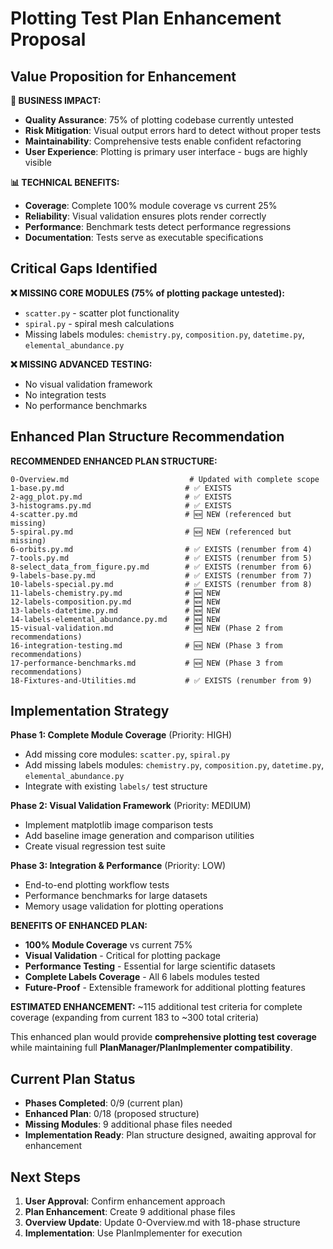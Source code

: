 # Plotting Test Plan Enhancement Proposal

## **Value Proposition for Enhancement**

**🎯 BUSINESS IMPACT:**
- **Quality Assurance**: 75% of plotting codebase currently untested
- **Risk Mitigation**: Visual output errors hard to detect without proper tests
- **Maintainability**: Comprehensive tests enable confident refactoring
- **User Experience**: Plotting is primary user interface - bugs are highly visible

**📊 TECHNICAL BENEFITS:**
- **Coverage**: Complete 100% module coverage vs current 25%
- **Reliability**: Visual validation ensures plots render correctly
- **Performance**: Benchmark tests detect performance regressions
- **Documentation**: Tests serve as executable specifications

## **Critical Gaps Identified**

**❌ MISSING CORE MODULES (75% of plotting package untested):**
- `scatter.py` - scatter plot functionality
- `spiral.py` - spiral mesh calculations  
- Missing labels modules: `chemistry.py`, `composition.py`, `datetime.py`, `elemental_abundance.py`

**❌ MISSING ADVANCED TESTING:**
- No visual validation framework
- No integration tests
- No performance benchmarks

## **Enhanced Plan Structure Recommendation**

**RECOMMENDED ENHANCED PLAN STRUCTURE:**
```
0-Overview.md                           # Updated with complete scope
1-base.py.md                           # ✅ EXISTS
2-agg_plot.py.md                       # ✅ EXISTS  
3-histograms.py.md                     # ✅ EXISTS
4-scatter.py.md                        # 🆕 NEW (referenced but missing)
5-spiral.py.md                         # 🆕 NEW (referenced but missing)
6-orbits.py.md                         # ✅ EXISTS (renumber from 4)
7-tools.py.md                          # ✅ EXISTS (renumber from 5)
8-select_data_from_figure.py.md        # ✅ EXISTS (renumber from 6)
9-labels-base.py.md                    # ✅ EXISTS (renumber from 7)
10-labels-special.py.md                # ✅ EXISTS (renumber from 8)
11-labels-chemistry.py.md              # 🆕 NEW
12-labels-composition.py.md            # 🆕 NEW
13-labels-datetime.py.md               # 🆕 NEW  
14-labels-elemental_abundance.py.md    # 🆕 NEW
15-visual-validation.md                # 🆕 NEW (Phase 2 from recommendations)
16-integration-testing.md              # 🆕 NEW (Phase 3 from recommendations)
17-performance-benchmarks.md           # 🆕 NEW (Phase 3 from recommendations)
18-Fixtures-and-Utilities.md           # ✅ EXISTS (renumber from 9)
```

## **Implementation Strategy**

**Phase 1: Complete Module Coverage** (Priority: HIGH)
- Add missing core modules: `scatter.py`, `spiral.py`
- Add missing labels modules: `chemistry.py`, `composition.py`, `datetime.py`, `elemental_abundance.py` 
- Integrate with existing `labels/` test structure

**Phase 2: Visual Validation Framework** (Priority: MEDIUM)
- Implement matplotlib image comparison tests
- Add baseline image generation and comparison utilities
- Create visual regression test suite

**Phase 3: Integration & Performance** (Priority: LOW)
- End-to-end plotting workflow tests
- Performance benchmarks for large datasets
- Memory usage validation for plotting operations

**BENEFITS OF ENHANCED PLAN:**
- **100% Module Coverage** vs current 75%
- **Visual Validation** - Critical for plotting package
- **Performance Testing** - Essential for large scientific datasets  
- **Complete Labels Coverage** - All 6 labels modules tested
- **Future-Proof** - Extensible framework for additional plotting features

**ESTIMATED ENHANCEMENT:** ~115 additional test criteria for complete coverage (expanding from current 183 to ~300 total criteria)

This enhanced plan would provide **comprehensive plotting test coverage** while maintaining full **PlanManager/PlanImplementer compatibility**.

## **Current Plan Status**
- **Phases Completed**: 0/9 (current plan)
- **Enhanced Plan**: 0/18 (proposed structure)
- **Missing Modules**: 9 additional phase files needed
- **Implementation Ready**: Plan structure designed, awaiting approval for enhancement

## **Next Steps**
1. **User Approval**: Confirm enhancement approach
2. **Plan Enhancement**: Create 9 additional phase files
3. **Overview Update**: Update 0-Overview.md with 18-phase structure
4. **Implementation**: Use PlanImplementer for execution